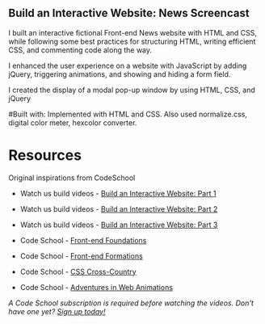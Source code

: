 ## Build an Interactive Website: News Screencast

I built an interactive fictional Front-end News website with HTML and CSS, while following some best practices for structuring HTML, writing efficient CSS, and commenting code along the way.

I enhanced the user experience on a website with JavaScript by adding jQuery, triggering animations, and showing and hiding a form field.

I created the display of a modal pop-up window by using HTML, CSS, and jQuery

#Built with:
Implemented with HTML and CSS. Also used normalize.css, digital color meter, hexcolor converter.

# Resources

Original inspirations from CodeSchool
- Watch us build videos - [Build an Interactive Website: Part 1](https://www.codeschool.com/screencasts/build-an-interactive-website-part-1)

- Watch us build videos - [Build an Interactive Website: Part 2](https://www.codeschool.com/screencasts/build-an-interactive-website-part-2)

- Watch us build videos - [Build an Interactive Website: Part 3](https://www.codeschool.com/screencasts/build-an-interactive-website-part-3)

- Code School - [Front-end Foundations](https://www.codeschool.com/courses/front-end-foundations)

- Code School - [Front-end Formations](https://www.codeschool.com/courses/front-end-formations)

- Code School - [CSS Cross-Country](https://www.codeschool.com/courses/css-cross-country)

- Code School - [Adventures in Web Animations](https://www.codeschool.com/courses/adventures-in-web-animations)


_A Code School subscription is required before watching the videos. Don't have one yet? [Sign up today!](https://www.codeschool.com/pricing)_
